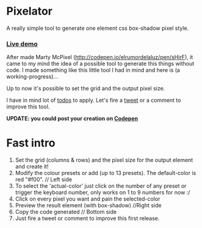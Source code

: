 Pixelator
=========

A really simple tool to generate one element css box-shadow pixel style.

<h3><a href="http://elrumordelaluz.github.io/Pixelator/">Live demo</a></h3>

After made Marty McPixel (http://codepen.io/elrumordelaluz/pen/sHjrF), 
it came to my mind the idea of a possible tool to generate this things without code.
I made something like this little tool I had in mind and here is (a working-progress)...

Up to now it's possible to set the grid and the output pixel size.

I have in mind lot of <a href="https://github.com/elrumordelaluz/Pixelator/issues/1">todos</a> to apply.
Let's fire a <a href="https://twitter.com/elrumordelaluz">tweet</a> or a comment to improve this tool.

<strong>UPDATE: you could post your creation on <a href="http://codepen.io">Codepen</a></strong>


Fast intro
==========
1. Set the grid (columns & rows) and the pixel size for the output element and create it!
2. Modify the colour presets or add (up to 13 presets). The default-color is red "#f00". // Left side
3. To select the 'actual-color' just click on the number of any preset or trigger the keyboard number, only works on 1 to 9 numbers for now :/
4. Click on every pixel you want and pain the selected-color
5. Preview the result element (with box-shadow) //Right side
6. Copy the code generated // Bottom side
7. Just fire a tweet or comment to improve this first release.
